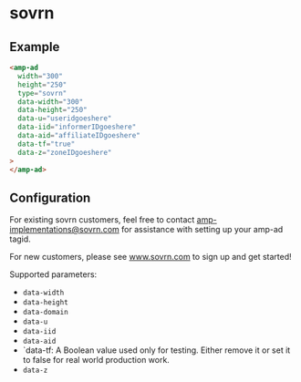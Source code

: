 <!---
Copyright 2016 The AMP HTML Authors. All Rights Reserved.

Licensed under the Apache License, Version 2.0 (the "License");
you may not use this file except in compliance with the License.
You may obtain a copy of the License at

      http://www.apache.org/licenses/LICENSE-2.0

Unless required by applicable law or agreed to in writing, software
distributed under the License is distributed on an "AS-IS" BASIS,
WITHOUT WARRANTIES OR CONDITIONS OF ANY KIND, either express or implied.
See the License for the specific language governing permissions and
limitations under the License.

*********
* Existing sovrn customers feel free to contact amp-implementations@sovrn.com for assistance with setting up your amp-ad tag.
* New customers please see www.sovrn.com to sign up and get started!
*********

-->

# sovrn

## Example

```html
<amp-ad
  width="300"
  height="250"
  type="sovrn"
  data-width="300"
  data-height="250"
  data-u="useridgoeshere"
  data-iid="informerIDgoeshere"
  data-aid="affiliateIDgoeshere"
  data-tf="true"
  data-z="zoneIDgoeshere"
>
</amp-ad>
```

## Configuration

For existing sovrn customers, feel free to contact amp-implementations@sovrn.com for assistance with setting up your amp-ad tagid.

For new customers, please see www.sovrn.com to sign up and get started!

Supported parameters:

-   `data-width`
-   `data-height`
-   `data-domain`
-   `data-u`
-   `data-iid`
-   `data-aid`
-   `data-tf: A Boolean value used only for testing. Either remove it or set it to false for real world production work.
-   `data-z`
